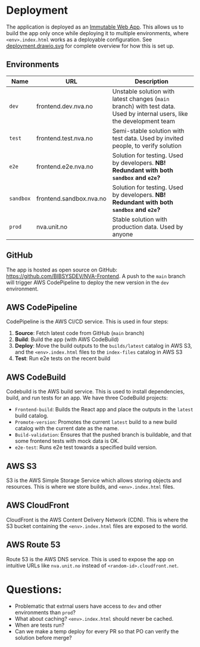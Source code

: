 # Deployment

The application is deployed as an [Immutable Web App](https://immutablewebapps.org/). This allows us to build the app only once while deploying it to multiple environments, where `<env>.index.html` works as a deployable configuration. See [deployment.drawio.svg](deployment.drawio.svg) for complete overview for how this is set up.

## Environments

| Name      | URL                     | Description                                                                                                             |
| --------- | ----------------------- | ----------------------------------------------------------------------------------------------------------------------- |
| `dev`     | frontend.dev.nva.no     | Unstable solution with latest changes (`main` branch) with test data. Used by internal users, like the development team |
| `test`    | frontend.test.nva.no    | Semi-stable solution with test data. Used by invited people, to verify solution                                         |
| `e2e`     | frontend.e2e.nva.no     | Solution for testing. Used by developers. **NB! Redundant with both `sandbox` and `e2e`?**                              |
| `sandbox` | frontend.sandbox.nva.no | Solution for testing. Used by developers. **NB! Redundant with both `sandbox` and `e2e`?**                              |
| `prod`    | nva.unit.no             | Stable solution with production data. Used by anyone                                                                    |

## GitHub

The app is hosted as open source on GitHub: https://github.com/BIBSYSDEV/NVA-Frontend. A push to the `main` branch will trigger AWS CodePipeline to deploy the new version in the `dev` environment.

## AWS CodePipeline

CodePipeline is the AWS CI/CD service. This is used in four steps:

1. **Source**: Fetch latest code from GitHub (`main` branch)
2. **Build**: Build the app (with AWS CodeBuild)
3. **Deploy**: Move the build outputs to the `builds/latest` catalog in AWS S3, and the `<env>.index.html` files to the `index-files` catalog in AWS S3
4. **Test**: Run e2e tests on the recent build

## AWS CodeBuild

Codebuild is the AWS build service. This is used to install dependencies, build, and run tests for an app. We have three CodeBuild projects:

- `Frontend-build`: Builds the React app and place the outputs in the `latest` build catalog.
- `Promote-version`: Promotes the current `latest` build to a new build catalog with the current date as the name.
- `Build-validation`: Ensures that the pushed branch is buildable, and that some frontend tests with mock data is OK.
- `e2e-test`: Runs e2e test towards a specified build version.

## AWS S3

S3 is the AWS Simple Storage Service which allows storing objects and resources. This is where we store builds, and `<env>.index.html` files.

## AWS CloudFront

CloudFront is the AWS Content Delivery Network (CDN). This is where the S3 bucket containing the `<env>.index.html` files are exposed to the world.

## AWS Route 53

Route 53 is the AWS DNS service. This is used to expose the app on intuitive URLs like `nva.unit.no` instead of `<random-id>.cloudfront.net`.

# Questions:

- Problematic that extrnal users have access to `dev` and other environments than `prod`?
- What about caching? `<env>.index.html` should never be cached.
- When are tests run?
- Can we make a temp deploy for every PR so that PO can verify the solution before merge?
